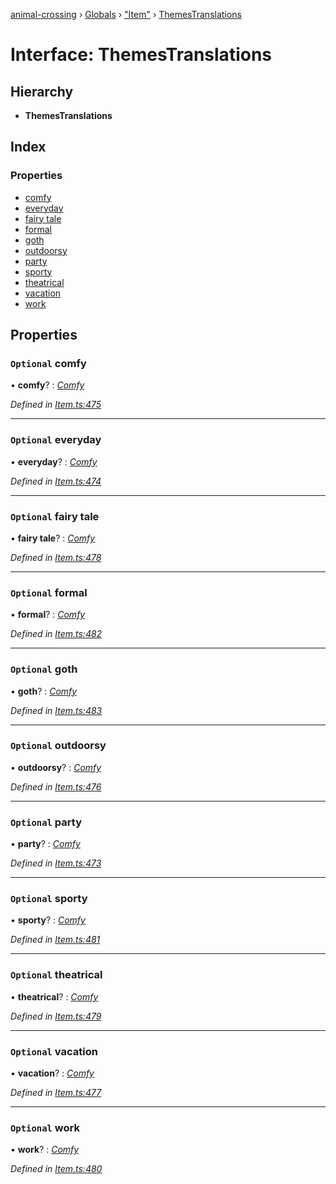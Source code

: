 [animal-crossing](../README.md) › [Globals](../globals.md) › ["Item"](../modules/_item_.md) › [ThemesTranslations](_item_.themestranslations.md)

# Interface: ThemesTranslations

## Hierarchy

* **ThemesTranslations**

## Index

### Properties

* [comfy](_item_.themestranslations.md#optional-comfy)
* [everyday](_item_.themestranslations.md#optional-everyday)
* [fairy tale](_item_.themestranslations.md#optional-fairy-tale)
* [formal](_item_.themestranslations.md#optional-formal)
* [goth](_item_.themestranslations.md#optional-goth)
* [outdoorsy](_item_.themestranslations.md#optional-outdoorsy)
* [party](_item_.themestranslations.md#optional-party)
* [sporty](_item_.themestranslations.md#optional-sporty)
* [theatrical](_item_.themestranslations.md#optional-theatrical)
* [vacation](_item_.themestranslations.md#optional-vacation)
* [work](_item_.themestranslations.md#optional-work)

## Properties

### `Optional` comfy

• **comfy**? : *[Comfy](_item_.comfy.md)*

*Defined in [Item.ts:475](https://github.com/Norviah/animal-crossing/blob/e2f78c4/module/types/Item.ts#L475)*

___

### `Optional` everyday

• **everyday**? : *[Comfy](_item_.comfy.md)*

*Defined in [Item.ts:474](https://github.com/Norviah/animal-crossing/blob/e2f78c4/module/types/Item.ts#L474)*

___

### `Optional` fairy tale

• **fairy tale**? : *[Comfy](_item_.comfy.md)*

*Defined in [Item.ts:478](https://github.com/Norviah/animal-crossing/blob/e2f78c4/module/types/Item.ts#L478)*

___

### `Optional` formal

• **formal**? : *[Comfy](_item_.comfy.md)*

*Defined in [Item.ts:482](https://github.com/Norviah/animal-crossing/blob/e2f78c4/module/types/Item.ts#L482)*

___

### `Optional` goth

• **goth**? : *[Comfy](_item_.comfy.md)*

*Defined in [Item.ts:483](https://github.com/Norviah/animal-crossing/blob/e2f78c4/module/types/Item.ts#L483)*

___

### `Optional` outdoorsy

• **outdoorsy**? : *[Comfy](_item_.comfy.md)*

*Defined in [Item.ts:476](https://github.com/Norviah/animal-crossing/blob/e2f78c4/module/types/Item.ts#L476)*

___

### `Optional` party

• **party**? : *[Comfy](_item_.comfy.md)*

*Defined in [Item.ts:473](https://github.com/Norviah/animal-crossing/blob/e2f78c4/module/types/Item.ts#L473)*

___

### `Optional` sporty

• **sporty**? : *[Comfy](_item_.comfy.md)*

*Defined in [Item.ts:481](https://github.com/Norviah/animal-crossing/blob/e2f78c4/module/types/Item.ts#L481)*

___

### `Optional` theatrical

• **theatrical**? : *[Comfy](_item_.comfy.md)*

*Defined in [Item.ts:479](https://github.com/Norviah/animal-crossing/blob/e2f78c4/module/types/Item.ts#L479)*

___

### `Optional` vacation

• **vacation**? : *[Comfy](_item_.comfy.md)*

*Defined in [Item.ts:477](https://github.com/Norviah/animal-crossing/blob/e2f78c4/module/types/Item.ts#L477)*

___

### `Optional` work

• **work**? : *[Comfy](_item_.comfy.md)*

*Defined in [Item.ts:480](https://github.com/Norviah/animal-crossing/blob/e2f78c4/module/types/Item.ts#L480)*
